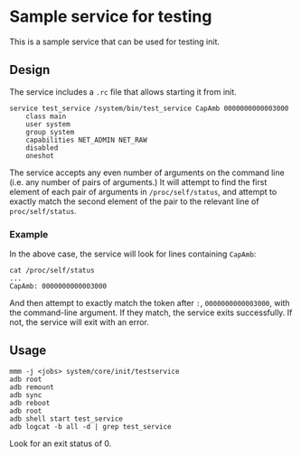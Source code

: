 # Sample service for testing
This is a sample service that can be used for testing init.

## Design
The service includes a `.rc` file that allows starting it from init.

    service test_service /system/bin/test_service CapAmb 0000000000003000
        class main
        user system
        group system
        capabilities NET_ADMIN NET_RAW
        disabled
        oneshot

The service accepts any even number of arguments on the command line
(i.e. any number of pairs of arguments.)
It will attempt to find the first element of each pair of arguments in
`/proc/self/status`, and attempt to exactly match the second element of the pair
to the relevant line of `proc/self/status`.

### Example
In the above case, the service will look for lines containing `CapAmb`:

    cat /proc/self/status
    ...
    CapAmb:	0000000000003000

And then attempt to exactly match the token after `:`, `0000000000003000`,
with the command-line argument.
If they match, the service exits successfully. If not, the service will exit
with an error.

## Usage
	mmm -j <jobs> system/core/init/testservice
	adb root
	adb remount
	adb sync
	adb reboot
	adb root
	adb shell start test_service
	adb logcat -b all -d | grep test_service

Look for an exit status of 0.
